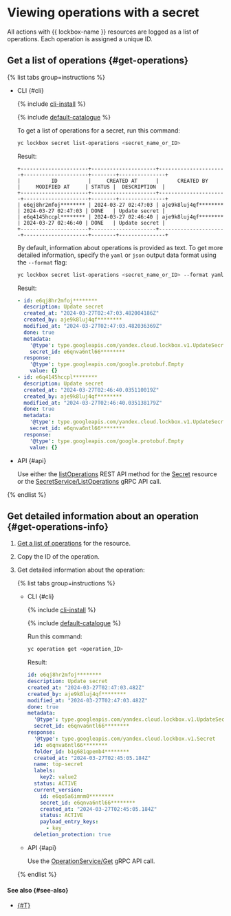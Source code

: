 # Viewing operations with a secret

All actions with {{ lockbox-name }} resources are logged as a list of operations. Each operation is assigned a unique ID.

## Get a list of operations {#get-operations}

{% list tabs group=instructions %}

- CLI {#cli}

   {% include [cli-install](../../_includes/cli-install.md) %}

   {% include [default-catalogue](../../_includes/default-catalogue.md) %}

   To get a list of operations for a secret, run this command:

   ```bash
   yc lockbox secret list-operations <secret_name_or_ID>
   ```

   Result:

   ```text
   +----------------------+---------------------+----------------------+---------------------+--------+---------------+
   |          ID          |     CREATED AT      |      CREATED BY      |     MODIFIED AT     | STATUS |  DESCRIPTION  |
   +----------------------+---------------------+----------------------+---------------------+--------+---------------+
   | e6qj8hr2mfoj******** | 2024-03-27 02:47:03 | aje9k8luj4qf******** | 2024-03-27 02:47:03 | DONE   | Update secret |
   | e6q4145hccpl******** | 2024-03-27 02:46:40 | aje9k8luj4qf******** | 2024-03-27 02:46:40 | DONE   | Update secret |
   +----------------------+---------------------+----------------------+---------------------+--------+---------------+
   ```

   By default, information about operations is provided as text. To get more detailed information, specify the `yaml` or `json` output data format using the `--format` flag:

   ```bash
   yc lockbox secret list-operations <secret_name_or_ID> --format yaml
   ```

   Result:

   ```yaml
   - id: e6qj8hr2mfoj********
     description: Update secret
     created_at: "2024-03-27T02:47:03.482004186Z"
     created_by: aje9k8luj4qf********
     modified_at: "2024-03-27T02:47:03.482036369Z"
     done: true
     metadata:
       '@type': type.googleapis.com/yandex.cloud.lockbox.v1.UpdateSecretMetadata
       secret_id: e6qnva6ntl66********
     response:
       '@type': type.googleapis.com/google.protobuf.Empty
       value: {}
   - id: e6q4145hccpl********
     description: Update secret
     created_at: "2024-03-27T02:46:40.035110019Z"
     created_by: aje9k8luj4qf********
     modified_at: "2024-03-27T02:46:40.035138179Z"
     done: true
     metadata:
       '@type': type.googleapis.com/yandex.cloud.lockbox.v1.UpdateSecretMetadata
       secret_id: e6qnva6ntl66********
     response:
       '@type': type.googleapis.com/google.protobuf.Empty
       value: {}
   ```

- API {#api}

   Use either the [listOperations](../api-ref/Secret/listOperations.md) REST API method for the [Secret](../api-ref/Secret/index.md) resource or the [SecretService/ListOperations](../api-ref/grpc/secret_service.md#ListOperations) gRPC API call.

{% endlist %}

## Get detailed information about an operation {#get-operations-info}

1. [Get a list of operations](#get-operations) for the resource.
1. Copy the ID of the operation.
1. Get detailed information about the operation:

   {% list tabs group=instructions %}

   - CLI {#cli}

      {% include [cli-install](../../_includes/cli-install.md) %}

      {% include [default-catalogue](../../_includes/default-catalogue.md) %}

      Run this command:

      ```bash
      yc operation get <operation_ID>
      ```

      Result:

      ```yaml
      id: e6qj8hr2mfoj********
      description: Update secret
      created_at: "2024-03-27T02:47:03.482Z"
      created_by: aje9k8luj4qf********
      modified_at: "2024-03-27T02:47:03.482Z"
      done: true
      metadata:
        '@type': type.googleapis.com/yandex.cloud.lockbox.v1.UpdateSecretMetadata
        secret_id: e6qnva6ntl66********
      response:
        '@type': type.googleapis.com/yandex.cloud.lockbox.v1.Secret
        id: e6qnva6ntl66********
        folder_id: b1g681qpemb4********
        created_at: "2024-03-27T02:45:05.184Z"
        name: top-secret
        labels:
          key2: value2
        status: ACTIVE
        current_version:
          id: e6qo5a6imnm0********
          secret_id: e6qnva6ntl66********
          created_at: "2024-03-27T02:45:05.184Z"
          status: ACTIVE
          payload_entry_keys:
            - key
        deletion_protection: true
      ```

   - API {#api}

      Use the [OperationService/Get](../api-ref/grpc/operation_service.md#Get) gRPC API call.

   {% endlist %}

#### See also {#see-also}

* [{#T}](../../api-design-guide/concepts/about-async.md)
